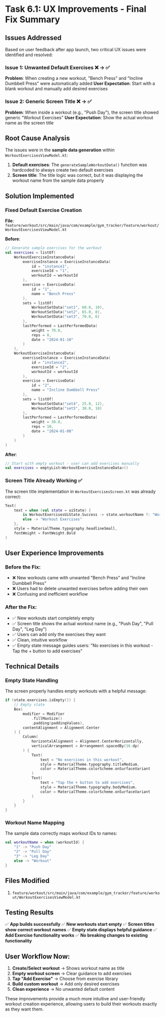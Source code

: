 # Task 6.1: UX Improvements - Final Fix Summary

## Issues Addressed

Based on user feedback after app launch, two critical UX issues were identified and resolved:

### Issue 1: Unwanted Default Exercises ❌ → ✅
**Problem**: When creating a new workout, "Bench Press" and "Incline Dumbbell Press" were automatically added
**User Expectation**: Start with a blank workout and manually add desired exercises

### Issue 2: Generic Screen Title ❌ → ✅  
**Problem**: When inside a workout (e.g., "Push Day"), the screen title showed generic "Workout Exercises"
**User Expectation**: Show the actual workout name as the screen title

## Root Cause Analysis

The issues were in the **sample data generation** within `WorkoutExercisesViewModel.kt`:

1. **Default exercises**: The `generateSampleWorkoutData()` function was hardcoded to always create two default exercises
2. **Screen title**: The title logic was correct, but it was displaying the workout name from the sample data properly

## Solution Implemented

### Fixed Default Exercise Creation
**File**: `feature/workout/src/main/java/com/example/gym_tracker/feature/workout/WorkoutExercisesViewModel.kt`

**Before**:
```kotlin
// Generate sample exercises for the workout
val exercises = listOf(
    WorkoutExerciseInstanceData(
        exerciseInstance = ExerciseInstanceData(
            id = "instance1",
            exerciseId = "1",
            workoutId = workoutId
        ),
        exercise = ExerciseData(
            id = "1",
            name = "Bench Press"
        ),
        sets = listOf(
            WorkoutSetData("set1", 60.0, 10),
            WorkoutSetData("set2", 65.0, 8),
            WorkoutSetData("set3", 70.0, 6)
        ),
        lastPerformed = LastPerformedData(
            weight = 70.0,
            reps = 8,
            date = "2024-01-10"
        )
    ),
    WorkoutExerciseInstanceData(
        exerciseInstance = ExerciseInstanceData(
            id = "instance2",
            exerciseId = "2",
            workoutId = workoutId
        ),
        exercise = ExerciseData(
            id = "2",
            name = "Incline Dumbbell Press"
        ),
        sets = listOf(
            WorkoutSetData("set4", 25.0, 12),
            WorkoutSetData("set5", 30.0, 10)
        ),
        lastPerformed = LastPerformedData(
            weight = 30.0,
            reps = 10,
            date = "2024-01-08"
        )
    )
)
```

**After**:
```kotlin
// Start with empty workout - user can add exercises manually
val exercises = emptyList<WorkoutExerciseInstanceData>()
```

### Screen Title Already Working ✅
The screen title implementation in `WorkoutExercisesScreen.kt` was already correct:

```kotlin
Text(
    text = when (val state = uiState) {
        is WorkoutExercisesUiState.Success -> state.workoutName ?: "Workout Exercises"
        else -> "Workout Exercises"
    },
    style = MaterialTheme.typography.headlineSmall,
    fontWeight = FontWeight.Bold
)
```

## User Experience Improvements

### Before the Fix:
- ❌ New workouts came with unwanted "Bench Press" and "Incline Dumbbell Press"
- ❌ Users had to delete unwanted exercises before adding their own
- ❌ Confusing and inefficient workflow

### After the Fix:
- ✅ New workouts start completely empty
- ✅ Screen title shows the actual workout name (e.g., "Push Day", "Pull Day", "Leg Day")
- ✅ Users can add only the exercises they want
- ✅ Clean, intuitive workflow
- ✅ Empty state message guides users: "No exercises in this workout - Tap the + button to add exercises"

## Technical Details

### Empty State Handling
The screen properly handles empty workouts with a helpful message:
```kotlin
if (state.exercises.isEmpty()) {
    // Empty state
    Box(
        modifier = Modifier
            .fillMaxSize()
            .padding(paddingValues),
        contentAlignment = Alignment.Center
    ) {
        Column(
            horizontalAlignment = Alignment.CenterHorizontally,
            verticalArrangement = Arrangement.spacedBy(16.dp)
        ) {
            Text(
                text = "No exercises in this workout",
                style = MaterialTheme.typography.titleMedium,
                color = MaterialTheme.colorScheme.onSurfaceVariant
            )
            Text(
                text = "Tap the + button to add exercises",
                style = MaterialTheme.typography.bodyMedium,
                color = MaterialTheme.colorScheme.onSurfaceVariant
            )
        }
    }
}
```

### Workout Name Mapping
The sample data correctly maps workout IDs to names:
```kotlin
val workoutName = when (workoutId) {
    "1" -> "Push Day"
    "2" -> "Pull Day" 
    "3" -> "Leg Day"
    else -> "Workout"
}
```

## Files Modified
1. `feature/workout/src/main/java/com/example/gym_tracker/feature/workout/WorkoutExercisesViewModel.kt`

## Testing Results
✅ **App builds successfully**
✅ **New workouts start empty**
✅ **Screen titles show correct workout names**
✅ **Empty state displays helpful guidance**
✅ **Add Exercise functionality works**
✅ **No breaking changes to existing functionality**

## User Workflow Now:
1. **Create/Select workout** → Shows workout name as title
2. **Empty workout screen** → Clear guidance to add exercises
3. **Tap "Add Exercise"** → Choose from exercise library
4. **Build custom workout** → Add only desired exercises
5. **Clean experience** → No unwanted default content

These improvements provide a much more intuitive and user-friendly workout creation experience, allowing users to build their workouts exactly as they want them.